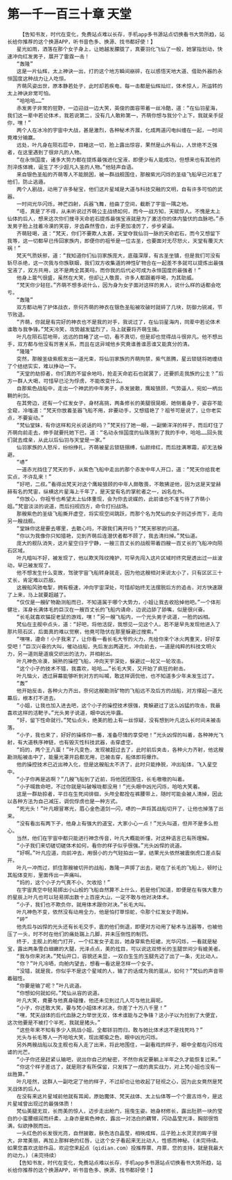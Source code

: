 # 第一千一百三十章 天堂
        【告知书友，时代在变化，免费站点难以长存，手机app多书源站点切换看书大势所趋，站长给你推荐的这个换源APP，听书音色多、换源、找书都好使！】
       星光如雨，洒落在那个女子身上，让她越发朦胧了，真要羽化飞仙了一般，她掌指划动，快速冲向红发男子，展开了雷霆一击！
       “轰隆”
       这是一片仙辉，太上神诀一出，打的这个地方瞬间崩碎，在以感悟天地大道、借助外器的永恒国度这种战力让人吃惊。
       齐萌风姿出世，原本静若处子，此时却若疾电，每一击都是仙辉灿烂，体术惊人，所运转的太上神诀非常可怕。
       “哈哈哈……”
       赤发男子非常的狂野，一边迎战一边大笑，英俊的面容带着一丝冷酷，道：“在仙羽星海，我们这一辈中若论体术，我若说第二，没有几人敢称第一，齐萌你想与我分个上下，我就亲手捉你，嘿！”
       两个人在冰冷的宇宙中大战，甚是激烈，各种秘术齐展，化成两道闪电纠缠在一起，一时间竟难分输赢。
       远处，叶凡身在陨石层中，目睹这一切，脸上露出惊容，果然是山外有山，人世绝不乏强者，在这里遇到了很非凡的人物。
       “在永恒国度，诸多大势力都在提炼最强进化宝液，即便少有人能成功，但想来也有其他药剂淬炼体魄，诞生了不少超凡入圣的人物。”他轻声自语。
       来自银色圣船的齐萌等人不能脱困，被一群战舰围住，那艘紫光闪烁的圣级飞船早已对准了他们，防止逃遁。
       两个人剧战，动用了许多秘宝，他们这片星域是大道与科技交融的文明，自有许多可怕的武器。
       一时间光华闪烁，神芒四射，兵器飞舞，扭曲了空间，截断了宇宙一隅之地。
       “唔，真是了不得，从未听说过齐萌公主战绩如何，而今一战方知，天赋惊人。不愧是太上仙体的后人，想来这次你们搜寻天命岩石提炼最强宝液就是为了激活你的体内蛰伏的血脉吧。”赤发男子脸上挂着冷漠的笑容，牙齿森然雪白，出手更加凌厉了，步步紧逼。
       齐萌轻喝，道：“梵天，你们不要欺人太甚，天堂夺我仙羽一脉的天命岩石，而今又想留下我等，这一切都早已传回家族内，即便你的祖爷是一位古圣，也要面对无尽怒火，天堂有覆灭大祸！”
       梵天气质妖邪，道：“我知道你们仙羽家族庞大，底蕴深厚，有古圣坐镇，但是我们可没有斩尽杀绝，这一次我与你族联姻，我们双方收集道的神性矿物合在一起差不多就可以提炼出最强宝液了，双方共用，这不是两全其美吗，而你我的后代必可成为永恒国度的最强者！”
       他身上扈气很盛，虽然在大笑，但却让人敬畏，许多人都跟着呼喝，为其助威。
       “梵天你少轻狂。”齐萌不想多说什么，因为身为女子面对这样的男人，说什么样的话都会吃亏。
       “轰隆”
       双方都动用了护体战衣，奈何齐萌的神衣在银色圣船被攻破时就碎了几块，防御力锐减，节节败退。
       “齐萌，你就是有完好的神衣也不是我的对手，我说过了，在仙羽星海内，同辈中若论体术谁敢与我争锋。”梵天冷笑，攻势越发猛烈了，马上就要将齐萌生擒。
       叶凡在陨石层地带，远远的目睹了这一切，看不真切，但是却也觉得战斗很非凡。他不想出手，双方都与他没有厉害关系，而且在这异域他乡究竟谁善谁恶谁又能真分的清。
       “隆隆”
       突然，那艘圣级紫舰发出一道光束，将仙羽家族的齐萌拘禁，紫气蒸腾，星云锁链将她缠绕了个结结实实，难以挣动一下。
       “天堂的劫掠者，你们真的不留余地吗，抢走天命岩石也就罢了，还要抓走我族的公主？”后方一群人大喝，可惜早已沦为俘虏，不能改变什么。
       自那紫色战船中，走出一个神武的中年男子，赤发披散，鹰睃狼顾，气势逼人，宛如一柄出鞘的利剑。
       在其旁边，还有一个红发女子，身材高挑，两条修长的美腿很晃眼，她侧着身子，姿容不能全窥，冷嗤道：“梵天你放着圣器飞船不用，非要动手，又想猎艳了？祖爷可是说了，让你老实点，不要妄动。”
       “梵仙堂妹，有你这样和兄长说话的吗？”梵天扫了她一眼，一副懒洋洋的样子，而后盯住了齐萌向前走去，伸手就要托她下巴，道：“名动永恒国度的仙珠落到了我的手中，哈哈……回头我们就去成亲，从此以后仙羽与天堂是一家。”
       仙羽家族的人怒斥，纷纷挣扎，齐萌被星云锁链捆缚，仙颜绯红，而后挂满寒霜，却无法躲避。
       “哧”
       一道赤光挡住了梵天的手，从紫色飞船中走出的那个赤发中年人开口，道：“梵天你给我老实点，不许乱来！”
       “好吧，二叔。”看得出梵天对这个鹰睃狼顾的中年人颇敬畏，不敢拂逆他，因为这是天堂赫赫有名的梵宙，纵横这片星海上千年了，是天堂有名的掌舵者之一，凶名在外。
       “你放心，你祖爷也希望太上仙体重现，会为你去说媒的，此前谁也不准亏待了齐萌小姐。”梵宙淡淡的说道，而后扫视四方，命令打扫战场。
       那艘紫色的圣级飞船撕开虚空，将实现空间跳跃，而那个名为梵仙的女子则迈步而下，走向另一艘战舰。
       “堂妹你这是要去哪里，去散心吗，不跟我们离开吗？”梵天邪邪的问道。
       “你以为我像你只知猎艳，见到齐萌后连潜伏者都不顾了，我去清扫掉。”梵仙道。
       庞大的舰队消失，这片星空归于宁静，一艘三百丈长的战舰带着四艘一百丈长的飞船冲向陨石区域。
       叶凡暗叫不好，被发现了，他以欺天阵纹掩护，可早先闯入这片区域时终究是透出过一丝波动，早已被发现了。
       他不想发生什么变故，驾驶宇宙飞船转身就走，因为他这艘相对来说太小了，只有区区三十丈长，肯定难以匹敌。
       这艘船风驰电掣，拥有极速，冲向宇宙深处，可惜却始终无法摆脱后方的追击，对方快速跟了上来，马上就要超越了。
       “仅仅是一艘矿物勘测船而已，不知道属于哪个大势力，小姐让我去收拾掉他吧。”一个体形健壮，浑身长满体毛的巨汉在一艘百丈长的飞船内请命，边说边舔了舔嘴，似是很兴奋。
       “长毛就喜欢猫捉老鼠的游戏，嘿！”另一艘飞船内，一个光头男子说道，一脸的凶相。
       梵仙在主舰中点头，道：“好吧，将他活捉，我想见一见这个人。若不是早先发现他进入了那片陨石区，后面真的难以觉察，他竟可隐伏在那里躲避过搜索。”
       “嘿嘿，遵命！小子我来了，让你看一看长毛大爷的火力，先给你来个冰火两重天，好好享受吧！”巨汉兴奋的大叫，催动战船，先后发出两道光，冲向前去，一道是纯粹的科技文明火力，另一道则是道痕交织出的法力，并相射出。
       叶凡神色冷漠，娴熟的操控飞船，冲向天宇深处，躲避过一轮又一轮攻击。
       “这个小子的技术不错，我喜欢，哈哈……”长毛大笑，又开始了疯狂的射击。
       叶凡恼火，透过屏幕能够听到对方的叫喊，敢这样调侃他，也不知道多少年未发生过了。
       “轰”
       他开始反击，各种火力齐出，奈何这艘勘测矿物的飞船远不及后方的战船，对方撑起一道光幕后，根本打不进去。
       “小姐，让我也加入进去吧，这个小子的操控技术很强，竟躲避过了这么凶猛的攻击，我最喜欢这样的活靶子。”光头男子说道，眼中凶光毕露。
       “好，留下性命就行。”梵仙点头，绝美的脸上有一丝惊疑，没有想到叶凡这么长时间未被击落。
       “小子，我也来了，好好的操练你一番，准备尽情的享受吧！”光头凶悍的叫着，各种神光飞射，有大道秩序神链，也有毁灭性科技武器，击穿虚空。
       “妈的，两个王八蛋！”叶凡变色，发现被超过去了，此时前后夹击，各种火力齐射，他这艘勘测船被击中了，能量光罩开启都无用，已被击穿，船体即将爆炸。
       他的操控技术已近出神入化，但是这艘船太不济了，此时只能挣脱，冲出船体，飞入星空中。
       “小子你再是逃啊？”几艘飞船到了近前，将他团团围住，长毛嗷嗷的叫着。
       “小子喊救命吧，不过你就是叫破喉咙都没用！”光头眼中凶光闪烁，哈哈大笑着。
       这是一群劫掠者，平日在生死间徘徊，头颅全都拴在裤腰带上，随时可能会被人清掉，因此以各种方法为自己减压，调侃俘虏也是一种方式。
       “死光头！”叶凡眼冒寒光，眉心金色道剑一闪，哧的一声将其战船切开了，让他也掉落了出来。
       “没有看出有两下子，他身上有强大的道宝，大家小心一点！”光头叫道，但并不是多么担心。
       当然，他们在宇宙中都只能进行神念传音，叶凡大概能听懂，对这种语言已有所理解。
       “小子我们来切磋切磋体术如何，看你的样子似乎很强。”光头凶悍的说道。
       “好啊。”叶凡应道，向前冲去，用很小的力气轻拍出一掌，结果光头依然被震倒虎口差点裂开。
       叶凡一冲而过，抓住那艘被切开的战船，轰隆一声掷了出去，砸在了长毛的飞船上，顿时让其船体变形，里面传出一声痛叫。
       “妈的，这个小子力气真不小，欠收拾！”
       在宇宙真空中轻易掷出小山般的飞船自然算不上什么，若是他们知道，即便是在有强大重力的星辰上叶凡也可以轻易掷出数十上百座大山，一定不敢与他对决体术。
       “小子，我们也不欺负你，就用体术跟你对决。”长毛大叫。
       叶凡神色不变，依然没有动用全力，他是怕打草惊蛇，令那个红发女子跑掉。
       “砰”
       他先后与凶悍的光头还有长毛交手，震的他们倒退，即便对方动用了秘术与法器等，也被他压了一头，时不时在他们的痛处踹上几脚，并未压倒性的制罚。
       终于，主舰上的舱门打开，一个红发女子走出，她身穿紫色短裙，光华闪烁，一看就是秘宝，露出两条雪白细嫩的大腿，光泽点点，美的炫目，可以说这双修长的玉腿世间少有媲美者。
       “我与你来对决。”梵仙开口，容貌还未显，一双白生生的玉腿先迈了出了一条，无比动人。
       “你？”叶凡冷哂，向舱内望去，想看一看这是怎样一个女子。
       “没错，就是我，你似乎不是这个星域的人，输了的话成为我的扈从，如何？”梵仙的声音带着磁性。
       “你要是输了呢？”叶凡说道。
       “你想如何就如何。”梵仙从容的说道。
       叶凡大笑，竟要与他真身碰撞，他还未见到过几人可与他比肩呢。
       “小子，你还敢大笑，要与梵小姐体术对决，你差了十万八千里！”
       “嘿，梵天战体的后代血脉之力举世无双，体术谁能与之争锋？这小子以为捡到了大便宜，这次他要是不被打个半死，我就是猪头。”
       “这些年来不知有多少人挑战小姐，全都铩羽而归，敢与她比体术这不是找死吗？”
       光头与长毛等人一齐哈哈大笑，现出揶揄之色，眼中凶光闪烁。
       另外两艘战船以及主舰也有人走了出来，将此地围住，一副看戏的样子，眼中全都在闪烁戏谑的光芒。
       “小子你还是赶紧认输吧，说出你自己的秘密，不然你肯定要躺上半年之久才能恢复过来。”
       “你这个样子差远了，就是刚才有所保留，只发挥了一成的真实战力，对上梵小姐也没有一丝胜算。”
       叶凡哑然，这群人一副吃定了他的样子，不过却也让他收起了轻视之心，因为此女竟然是梵天战体的后人。
       在没有来这片星域前他就有耳闻，原始魔体、梵天战体、太上仙体等一个个震古烁今，是这片星域曾出现过的最强体质！
       梵仙美腿无双，长而美的惊人，迈步走出舱门，摇曳生姿。她身材修长，露出肚脐一块的莹白的小蛮腰细润而纤柔，上身亦是紫色神衣，露出一对洁白的藕臂，闪动晶莹光泽，胸部很饱满，似欲挣脱而出。
       一头红色的长发很光亮，自然披散，肤色洁白晶莹，相映成辉，瓜子脸上水灵灵的眸子很大，非常美丽，再加上那鲜艳的红唇，让这个女子看起来无比动人，性感而神秘。(未完待续。如果您喜欢这部作品，欢迎您来起点（qidian.com）投推荐票、月票，您的支持，就是我最大的动力。)（未完待续）
       【告知书友，时代在变化，免费站点难以长存，手机app多书源站点切换看书大势所趋，站长给你推荐的这个换源APP，听书音色多、换源、找书都好使！】